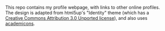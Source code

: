 This repo contains my profile webpage, with links to other online profiles. The design is adapted from html5up's "Identity" theme (which has a [Creative Commons Attribution 3.0 Unported license](http://creativecommons.org/licenses/by/3.0/)), and also uses [academicons](https://jpswalsh.github.io/academicons/).